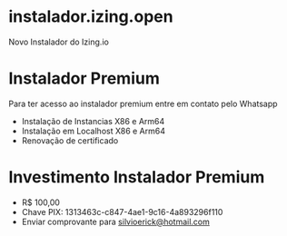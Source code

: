 # instalador.izing.open
Novo Instalador do Izing.io

# Instalador Premium
Para ter acesso ao instalador premium entre em contato pelo Whatsapp
- Instalação de Instancias X86 e Arm64
- Instalação em Localhost X86 e Arm64
- Renovação de certificado

# Investimento Instalador Premium
- R$ 100,00
- Chave PIX: 1313463c-c847-4ae1-9c16-4a893296f110
- Enviar comprovante para silvioerick@hotmail.com

